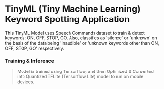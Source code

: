 # TinyML (Tiny Machine Learning) Keyword Spotting Application

This TinyML Model uses Speech Commands dataset to train & detect keywords: ON, OFF, STOP, GO.
Also, classifies as 'silence' or 'unknown' on the basis of the data being 'inaudible' or 'unknown keywords other than ON, OFF, STOP, GO' respectively.

### Training & Inference

> Model is trained using Tensorflow, and then Optimized & Converted into Quantized TFLite (Tensorflow Lite) model to run on mobile devices.